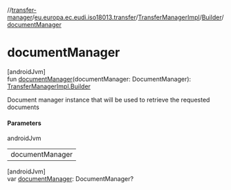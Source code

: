 //[transfer-manager](../../../../index.md)/[eu.europa.ec.eudi.iso18013.transfer](../../index.md)/[TransferManagerImpl](../index.md)/[Builder](index.md)/[documentManager](document-manager.md)

# documentManager

[androidJvm]\
fun [documentManager](document-manager.md)(documentManager: DocumentManager): [TransferManagerImpl.Builder](index.md)

Document manager instance that will be used to retrieve the requested documents

#### Parameters

androidJvm

| |
|---|
| documentManager |

[androidJvm]\
var [documentManager](document-manager.md): DocumentManager?
